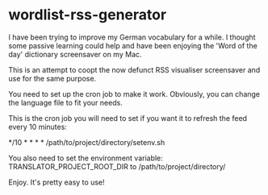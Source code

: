 # wordlist-rss-generator

I have been trying to improve my German vocabulary for a while. I thought some passive learning could help and have been enjoying the 'Word of the day' dictionary screensaver on my Mac.

This is an attempt to coopt the now defunct RSS visualiser screensaver and use for the same purpose.

You need to set up the cron job to make it work. Obviously, you can change the language file to fit your needs.

This is the cron job you will need to set if you want it to refresh the feed every 10 minutes: 

*/10 * * * * /path/to/project/directory/setenv.sh

You also need to set the environment variable: TRANSLATOR_PROJECT_ROOT_DIR to /path/to/project/directory/


Enjoy. It's pretty easy to use!
